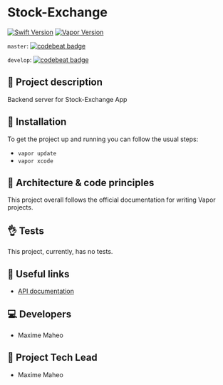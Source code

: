# Stock-Exchange
[![Swift Version](https://img.shields.io/badge/Swift-4.1-brightgreen.svg)](http://swift.org)
[![Vapor Version](https://img.shields.io/badge/Vapor-3-30B6FC.svg)](http://vapor.codes)

`master`:
[![codebeat badge](https://codebeat.co/badges/4cf530d6-be3d-4be0-bd4c-6f7f95303ddc)](https://codebeat.co/projects/github-com-mmaheo-stock-exchange-vapor-master)

`develop`:
[![codebeat badge](https://codebeat.co/badges/9324e3c3-5e48-4d35-806d-53061d9a4b7f)](https://codebeat.co/projects/github-com-mmaheo-stock-exchange-vapor-develop)

## 📖 Project description
Backend server for Stock-Exchange App

## 🔧 Installation
To get the project up and running you can follow the usual steps:

- `vapor update`
- `vapor xcode`

## 🏯 Architecture & code principles
This project overall follows the official documentation for writing Vapor projects.

## 👌 Tests
This project, currently, has no tests.

## 🔗 Useful links
- [API documentation](https://app.swaggerhub.com/apis/stock-exchange/Stock-Exchange/1.0.0)

## 💻 Developers
- Maxime Maheo

## 🤴 Project Tech Lead
- Maxime Maheo